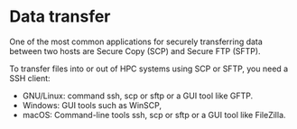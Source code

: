 # Data transfer

One of the most common applications for securely transferring data between two hosts are Secure Copy (SCP) and Secure FTP (SFTP).

To transfer files into or out of HPC systems using SCP or SFTP, you need a SSH client:

- GNU/Linux: command ssh, scp or sftp or a GUI tool like GFTP.
- Windows: GUI tools such as WinSCP,
- macOS: Command-line tools ssh, scp or sftp or a GUI tool like FileZilla.



